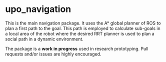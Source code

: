 # upo_navigation
This is the main navigation package.
It uses the A* global planner of ROS to plan a first path to the goal. This path is employed to calculate sub-goals in a local area of the robot where the desired RRT planner is used to plan a social path in a dynamic environment.

The package is a **work in progress** used in research prototyping. Pull requests and/or issues are highly encouraged.
